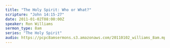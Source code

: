 ```yaml
---
title: "The Holy Spirit: Who or What?"
scripture: "John 14:15-27"
date: 2011-01-02T08:00:00Z
speaker: Ron Williams
sermon_type: 8am
series: "The Holy Spirit"
audio: https://pcpc8amsermons.s3.amazonaws.com/20110102_williams_8am.mp3 
---
```



